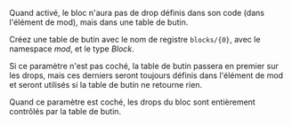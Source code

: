 Quand activé, le bloc n'aura pas de drop définis dans son code (dans l'élément de mod), mais dans une table de butin.

Créez une table de butin avec le nom de registre `blocks/{0}`, avec le namespace _mod_, et le type _Block_.

Si ce paramètre n'est pas coché, la table de butin passera en premier sur les drops, mais ces derniers seront toujours définis dans l'élément de mod et seront utilisés si la table de butin ne retourne rien.

Quand ce paramètre est coché, les drops du bloc sont entièrement contrôlés par la table de butin.